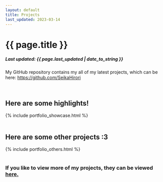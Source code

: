 ```yaml
---
layout: default
title: Projects
last_updated: 2023-03-14
---
```

<div>
    <h1> {{ page.title }}</h1>
    <h5>Last updated: {{ page.last_updated | date_to_string }}</h5>
    <p> My GitHub repository contains my all of my latest projects, which can be here: <a href="https://github.com/SeikaHirori">https://github.com/SeikaHirori</a>
    </p>
</div>
<br>

<div>
    <h2>Here are some highlights!</h2>
    {% include portfolio_showcase.html %}
</div>
<br>

<div>
<h2> Here are some other projects :3 </h2>
    {% include portfolio_others.html %}
</div>
<br>

<div>
    <h3>If you like to view more of my projects, they can be viewed <a href="https://github.com/SeikaHirori?tab=repositories">here.</a></h3>
</div>
